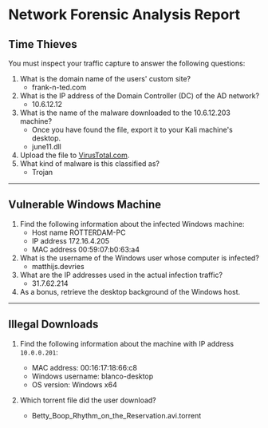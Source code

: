 # Network Forensic Analysis Report

## Time Thieves 
You must inspect your traffic capture to answer the following questions:

1. What is the domain name of the users' custom site?
    - frank-n-ted.com
2. What is the IP address of the Domain Controller (DC) of the AD network?
    - 10.6.12.12
3. What is the name of the malware downloaded to the 10.6.12.203 machine?
   - Once you have found the file, export it to your Kali machine's desktop.
    - june11.dll
4. Upload the file to [VirusTotal.com](https://www.virustotal.com/gui/). 
5. What kind of malware is this classified as?
    - Trojan
    
---

## Vulnerable Windows Machine

1. Find the following information about the infected Windows machine:
    - Host name ROTTERDAM-PC
    - IP address 172.16.4.205
    - MAC address 00:59:07:b0:63:a4
2. What is the username of the Windows user whose computer is infected?
    - matthijs.devries
3. What are the IP addresses used in the actual infection traffic?
    - 31.7.62.214
4. As a bonus, retrieve the desktop background of the Windows host.

---

## Illegal Downloads

1. Find the following information about the machine with IP address `10.0.0.201`:
    - MAC address: 00:16:17:18:66:c8
    - Windows username: blanco-desktop
    - OS version: Windows x64

2. Which torrent file did the user download?
    - Betty_Boop_Rhythm_on_the_Reservation.avi.torrent